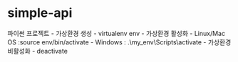 # simple-api

파이썬 프로젝트
    - 가상환경 생성
        - virtualenv env
    - 가상환경 활성화
        - Linux/Mac OS :source env/bin/activate
        - Windows : .\my_env\Scripts\activate
    - 가상환경 비활성화
        - deactivate
